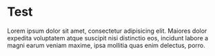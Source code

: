 # Test

Lorem ipsum dolor sit amet, consectetur adipisicing elit. Maiores dolor expedita voluptatem atque suscipit nisi distinctio eos, incidunt labore a magni earum veniam maxime, ipsa mollitia quas enim delectus, porro.